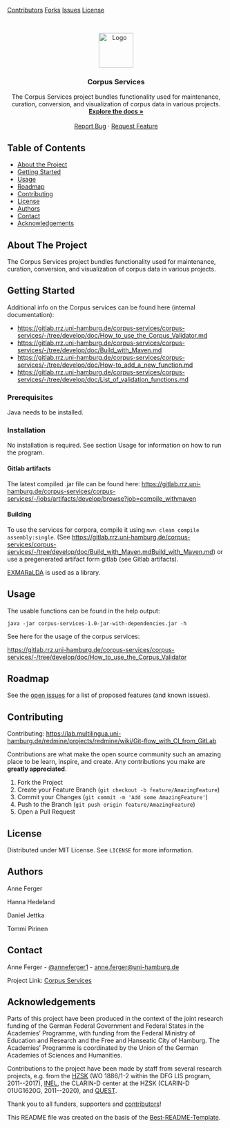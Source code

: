 <!-- PROJECT SHIELDS -->
<!--
*** I'm using markdown "reference style" links for readability.
*** Reference links are enclosed in brackets [ ] instead of parentheses ( ).
*** See the bottom of this document for the declaration of the reference variables
*** for contributors-url, forks-url, etc. This is an optional, concise syntax you may use.
*** https://www.markdownguide.org/basic-syntax/#reference-style-links
-->
[Contributors][contributors-url]
[Forks][forks-url]
[Issues][issues-url]
[License][license-url]

<!-- PROJECT LOGO -->
<br />
<p align="center">
  <a href="https://gitlab.rrz.uni-hamburg.de/corpus-services/corpus-services/-/raw/develop/images/logo.png">
    <img src="https://gitlab.rrz.uni-hamburg.de/corpus-services/corpus-services/-/raw/develop/images/logo.png" alt="Logo" width="80" height="80">
  </a>

  <h3 align="center">Corpus Services</h3>

  <p align="center">
    The Corpus Services project bundles functionality used for maintenance, curation, conversion, and visualization of corpus data in various projects. 
    <br />
    <a href="https://gitlab.rrz.uni-hamburg.de/corpus-services/corpus-services/-/tree/develop/doc"><strong>Explore the docs »</strong></a>
    <br />
    <br />
    <a href="https://gitlab.rrz.uni-hamburg.de/corpus-services/corpus-services/-/issues">Report Bug</a>
    ·
    <a href="https://gitlab.rrz.uni-hamburg.de/corpus-services/corpus-services/-/issues">Request Feature</a>
  </p>
</p>



<!-- TABLE OF CONTENTS -->
## Table of Contents

* [About the Project](#about-the-project)
* [Getting Started](#getting-started)
* [Usage](#usage)
* [Roadmap](#roadmap)
* [Contributing](#contributing)
* [License](#license)
* [Authors](#authors)
* [Contact](#contact)
* [Acknowledgements](#acknowledgements)



<!-- ABOUT THE PROJECT -->
## About The Project

The Corpus Services project bundles functionality used for maintenance, curation, conversion, and visualization of corpus data in various projects. 

<!-- GETTING STARTED -->
## Getting Started

Additional info on the Corpus services can be found here (internal documentation):
* https://gitlab.rrz.uni-hamburg.de/corpus-services/corpus-services/-/tree/develop/doc/How_to_use_the_Corpus_Validator.md
* https://gitlab.rrz.uni-hamburg.de/corpus-services/corpus-services/-/tree/develop/doc/Build_with_Maven.md
* https://gitlab.rrz.uni-hamburg.de/corpus-services/corpus-services/-/tree/develop/doc/How-to_add_a_new_function.md
* https://gitlab.rrz.uni-hamburg.de/corpus-services/corpus-services/-/tree/develop/doc/List_of_validation_functions.md


### Prerequisites

Java needs to be installed. 


### Installation

No installation is required. See section Usage for information on how to run the program.

#### Gitlab artifacts

The latest compiled .jar file can be found here: 
https://gitlab.rrz.uni-hamburg.de/corpus-services/corpus-services/-/jobs/artifacts/develop/browse?job=compile_withmaven

#### Building

To use the services for corpora, compile it using `mvn clean compile assembly:single`.
(See https://gitlab.rrz.uni-hamburg.de/corpus-services/corpus-services/-/tree/develop/doc/Build_with_Maven.mdBuild_with_Maven.md)
or use a pregenerated artifact form gitlab (see Gitlab artifacts). 

[EXMARaLDA](https://github.com/Exmaralda-Org/exmaralda) is used as a library.

<!-- USAGE EXAMPLES -->
## Usage

The usable functions can be found in the help output:

`java -jar corpus-services-1.0-jar-with-dependencies.jar -h`

See here for the usage of the corpus services:

https://gitlab.rrz.uni-hamburg.de/corpus-services/corpus-services/-/tree/develop/doc/How_to_use_the_Corpus_Validator


<!-- ROADMAP -->
## Roadmap

See the [open issues](https://gitlab.rrz.uni-hamburg.de/corpus-services/corpus-services/-/issues) for a list of proposed features (and known issues).



<!-- CONTRIBUTING -->
## Contributing

Contributing: https://lab.multilingua.uni-hamburg.de/redmine/projects/redmine/wiki/Git-flow_with_CI_from_GitLab

Contributions are what make the open source community such an amazing place to be learn, inspire, and create. Any contributions you make are **greatly appreciated**.

1. Fork the Project
2. Create your Feature Branch (`git checkout -b feature/AmazingFeature`)
3. Commit your Changes (`git commit -m 'Add some AmazingFeature'`)
4. Push to the Branch (`git push origin feature/AmazingFeature`)
5. Open a Pull Request



<!-- LICENSE -->
## License

Distributed under MIT License. See `LICENSE` for more information.


<!-- AUTHORS -->
## Authors

Anne Ferger

Hanna Hedeland

Daniel Jettka

Tommi Pirinen

<!-- CONTACT -->
## Contact

Anne Ferger - [@anneferger1](https://twitter.com/anneferger1) - anne.ferger@uni-hamburg.de

Project Link: [Corpus Services](https://gitlab.rrz.uni-hamburg.de/corpus-services/corpus-services)

<!-- Supporting Projects-->
<!--## Projects


-->


<!-- ACKNOWLEDGEMENTS -->
## Acknowledgements
Parts of this project have been produced in the context of the joint research funding of the German Federal Government and Federal States in the Academies’ Programme, with funding from the Federal Ministry of Education and Research and the Free and Hanseatic City of Hamburg. The Academies’ Programme is coordinated by the Union of the German Academies of Sciences and Humanities.

Contributions to the project have been made by staff from several research projects, e.g. from the [HZSK](https://corpora.uni-hamburg.de) (WO 1886/1-2 within the DFG LIS program, 2011--2017), [INEL](https://inel.corpora.uni-hamburg.de), the CLARIN-D center at the HZSK (CLARIN-D 01UG1620G, 2011--2020), and [QUEST](https://www.slm.uni-hamburg.de/ifuu/forschung/forschungsprojekte/quest.html).

Thank you to all funders, supporters and [contributors](https://gitlab.rrz.uni-hamburg.de/corpus-services/corpus-services/-/graphs/)!

This README file was created on the basis of the [Best-README-Template](https://github.com/othneildrew/Best-README-Template/blob/master/README.md).



<!-- MARKDOWN LINKS & IMAGES -->
<!-- https://www.markdownguide.org/basic-syntax/#reference-style-links -->
[contributors-shield]: https://img.shields.io/github/contributors/othneildrew/Best-README-Template.svg?style=flat-square
[contributors-url]: https://gitlab.rrz.uni-hamburg.de/corpus-services/corpus-services/-/graphs/develop
[forks-url]: https://gitlab.rrz.uni-hamburg.de/corpus-services/corpus-services/-/forks
[issues-url]: https://gitlab.rrz.uni-hamburg.de/corpus-services/corpus-services/-/issues
[license-url]: https://gitlab.rrz.uni-hamburg.de/corpus-services/corpus-services/-/blob/develop/LICENSE

